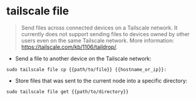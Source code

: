 # tailscale file

> Send files across connected devices on a Tailscale network.
> It currently does not support sending files to devices owned by other users even on the same Tailscale network.
> More information: <https://tailscale.com/kb/1106/taildrop/>.

- Send a file to another device on the Tailscale network:

`sudo tailscale file cp {{path/to/file}} {{hostname_or_ip}}:`

- Store files that was sent to the current node into a specific directory:

`sudo tailscale file get {{path/to/directory}}`

